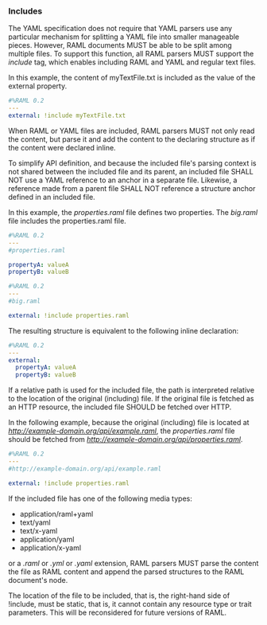 ### Includes

The YAML specification does not require that YAML parsers use any particular mechanism for splitting a YAML file into smaller manageable pieces. However, RAML documents MUST be able to be split among multiple files. To support this function, all RAML parsers MUST support the *include* tag, which enables including RAML and YAML and regular text files.

In this example, the content of myTextFile.txt is included as the value of the external property.

```yaml
#%RAML 0.2
---
external: !include myTextFile.txt
```

When RAML or YAML files are included, RAML parsers MUST not only read the content, but parse it and add the content to the declaring structure as if the content were declared inline.

To simplify API definition, and because the included file's parsing context is not shared between the included file and its parent, an included file SHALL NOT use a YAML reference to an anchor in a separate file. Likewise, a reference made from a parent file SHALL NOT reference a structure anchor defined in an included file.

In this example, the *properties.raml* file defines two properties. The *big.raml* file includes the properties.raml file.

```yaml
#%RAML 0.2
---
#properties.raml

propertyA: valueA
propertyB: valueB
```

```yaml
#%RAML 0.2
---
#big.raml

external: !include properties.raml
```

The resulting structure is equivalent to the following inline declaration:

```yaml
#%RAML 0.2
---
external:
  propertyA: valueA
  propertyB: valueB
```

If a relative path is used for the included file, the path is interpreted relative to the location of the original (including) file. If the original file is fetched as an HTTP resource, the included file SHOULD be fetched over HTTP.

In the following example, because the original (including) file is located at *http://example-domain.org/api/example.raml*, the *properties.raml* file should be fetched from *http://example-domain.org/api/properties.raml*.

```yaml
#%RAML 0.2
---
#http://example-domain.org/api/example.raml

external: !include properties.raml
```

If the included file has one of the following media types:

* application/raml+yaml
* text/yaml
* text/x-yaml
* application/yaml
* application/x-yaml

or a *.raml* or *.yml* or *.yaml* extension, RAML parsers MUST parse the content the file as RAML content and append the parsed structures to the RAML document's node.

The location of the file to be included, that is, the right-hand side of !include, must be static, that is, it cannot contain any resource type or trait parameters. This will be reconsidered for future versions of RAML.
